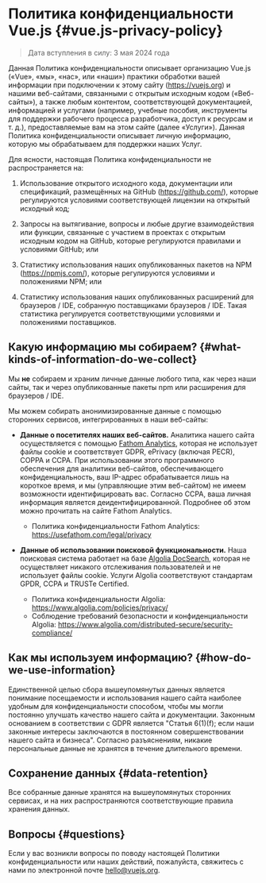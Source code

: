 # Политика конфиденциальности Vue.js {#vue.js-privacy-policy}

> Дата вступления в силу: 3 мая 2024 года

Данная Политика конфиденциальности описывает организацию Vue.js («Vue», «мы», «нас», или «наши») практики обработки вашей информации при подключении к этому сайту (https://vuejs.org) и нашими веб-сайтами, связанными с открытым исходным кодом («Веб-сайты»), а также любым контентом, соответствующей документацией, информацией и услугами (например, учебные пособия, инструменты для поддержки рабочего процесса разработчика, доступ к ресурсам и т. д.), предоставляемые вам на этом сайте (далее «Услуги»). Данная Политика конфиденциальности описывает личную информацию, которую мы обрабатываем для поддержки наших Услуг.

Для ясности, настоящая Политика конфиденциальности не распространяется на:

1. Использование открытого исходного кода, документации или спецификаций, размещённых на GitHub (https://github.com/), которые регулируются условиями соответствующей лицензии на открытый исходный код;

2. Запросы на вытягивание, вопросы и любые другие взаимодействия или функции, связанные с участием в проектах с открытым исходным кодом на GitHub, которые регулируются правилами и условиями GitHub; или

3. Статистику использования наших опубликованных пакетов на NPM (https://npmjs.com/), которые регулируются условиями и положениями NPM; или

4. Статистику использования наших опубликованных расширений для браузеров / IDE, собранную поставщиками браузеров / IDE. Такая статистика регулируется соответствующими условиями и положениями поставщиков.

## Какую информацию мы собираем? {#what-kinds-of-information-do-we-collect}

Мы **не** собираем и храним личные данные любого типа, как через наши сайты, так и через опубликованные пакеты npm или расширения для браузеров / IDE.

Мы можем собирать анонимизированные данные с помощью сторонних сервисов, интегрированных в наши веб-сайты:

- **Данные о посетителях наших веб-сайтов.** Аналитика нашего сайта осуществляется с помощью [Fathom Analytics](https://usefathom.com/), которая не использует файлы cookie и соответствует GDPR, ePrivacy (включая PECR), COPPA и CCPA. При использовании этого программного обеспечения для аналитики веб-сайтов, обеспечивающего конфиденциальность, ваш IP-адрес обрабатывается лишь на короткое время, и мы (управляющие этим веб-сайтом) не имеем возможности идентифицировать вас. Согласно CCPA, ваша личная информация является деидентифицированной. Подробнее об этом можно прочитать на сайте Fathom Analytics.

  - Политика конфиденциальности Fathom Analytics: https://usefathom.com/legal/privacy

- **Данные об использовании поисковой функциональности.** Наша поисковая система работает на базе [Algolia DocSearch](https://docsearch.algolia.com/), которая не осуществляет никакого отслеживания пользователей и не использует файлы cookie. Услуги Algolia соответствуют стандартам GPDR, CCPA и TRUSTe Certified.

  - Политика конфиденциальности Algolia: https://www.algolia.com/policies/privacy/
  - Соблюдение требований безопасности и конфиденциальности Algolia: https://www.algolia.com/distributed-secure/security-compliance/

## Как мы используем информацию? {#how-do-we-use-information}

Единственной целью сбора вышеупомянутых данных является понимание посещаемости и использования нашего сайта наиболее удобным для конфиденциальности способом, чтобы мы могли постоянно улучшать качество нашего сайта и документации. Законным основанием в соответствии с GDPR является "Статья 6(1)(f); если наши законные интересы заключаются в постоянном совершенствовании нашего сайта и бизнеса". Согласно разъяснениям, никакие персональные данные не хранятся в течение длительного времени.

## Сохранение данных {#data-retention}

Все собранные данные хранятся на вышеупомянутых сторонних сервисах, и на них распространяются соответствующие правила хранения данных.

## Вопросы {#questions}

Если у вас возникли вопросы по поводу настоящей Политики конфиденциальности или наших действий, пожалуйста, свяжитесь с нами по электронной почте hello@vuejs.org.
